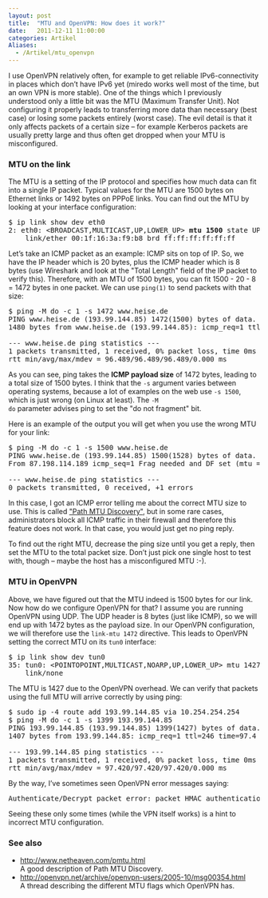 ```yaml
---
layout: post
title:  "MTU and OpenVPN: How does it work?"
date:   2011-12-11 11:00:00
categories: Artikel
Aliases:
  - /Artikel/mtu_openvpn
---
```



<p>
I use OpenVPN relatively often, for example to get reliable IPv6-connectivity
in places which don’t have IPv6 yet (miredo works well most of the time, but an
own VPN is more stable). One of the things which I previously understood only a
little bit was the MTU (Maximum Transfer Unit). Not configuring it properly
leads to transferring more data than necessary (best case) or losing some
packets entirely (worst case). The evil detail is that it only affects packets
of a certain size – for example Kerberos packets are usually pretty large and
thus often get dropped when your MTU is misconfigured.
</p>

<h3>MTU on the link</h3>

<p>
The MTU is a setting of the IP protocol and specifies how much data can fit
into a single IP packet. Typical values for the MTU are 1500 bytes on
Ethernet links or 1492 bytes on PPPoE links. You can find out the MTU by
looking at your interface configuration:
</p>

<pre>
$ ip link show dev eth0
2: eth0: &lt;BROADCAST,MULTICAST,UP,LOWER_UP&gt; <strong>mtu 1500</strong> state UP qlen 1000
    link/ether 00:1f:16:3a:f9:b8 brd ff:ff:ff:ff:ff:ff
</pre>

<p>
Let’s take an ICMP packet as an example: ICMP sits on top of IP. So, we have
the IP header which is 20 bytes, plus the ICMP header which is 8 bytes (use
Wireshark and look at the "Total Length" field of the IP packet to verify
this). Therefore, with an MTU of 1500 bytes, you can fit 1500 - 20 - 8 = 1472
bytes in one packet. We can use <code>ping(1)</code> to send packets with that
size:
</p>

<pre>
$ ping -M do -c 1 -s 1472 www.heise.de
PING www.heise.de (193.99.144.85) 1472(1500) bytes of data.
1480 bytes from www.heise.de (193.99.144.85): icmp_req=1 ttl=243 time=96.4 ms

--- www.heise.de ping statistics ---
1 packets transmitted, 1 received, 0% packet loss, time 0ms
rtt min/avg/max/mdev = 96.489/96.489/96.489/0.000 ms
</pre>

<p>
As you can see, ping takes the <strong>ICMP payload size</strong> of 1472
bytes, leading to a total size of 1500 bytes. I think that the <code>-s</code>
argument varies between operating systems, because a lot of examples on the web
use <code>-s 1500</code>, which is just wrong (on Linux at least). The <code>-M
do</code> parameter advises ping to set the "do not fragment" bit.
</p>

<p>
Here is an example of the output you will get when you use the wrong MTU for
your link:
</p>

<pre>
$ ping -M do -c 1 -s 1500 www.heise.de
PING www.heise.de (193.99.144.85) 1500(1528) bytes of data.
From 87.198.114.189 icmp_seq=1 Frag needed and DF set (mtu = 1500)

--- www.heise.de ping statistics ---
0 packets transmitted, 0 received, +1 errors
</pre>

<p>
In this case, I got an ICMP error telling me about the correct MTU size to use.
This is called <a href="http://en.wikipedia.org/wiki/Path_MTU_Discovery">"Path
MTU Discovery"</a>, but in some rare cases, administrators block all ICMP
traffic in their firewall and therefore this feature does not work. In that
case, you would just get no ping reply.
</p>

<p>
To find out the right MTU, decrease the ping size until you get a reply, then
set the MTU to the total packet size. Don’t just pick one single host to test
with, though – maybe the host has a misconfigured MTU :-).
</p>

<h3>MTU in OpenVPN</h3>

<p>
Above, we have figured out that the MTU indeed is 1500 bytes for our link. Now
how do we configure OpenVPN for that? I assume you are running OpenVPN using
UDP. The UDP header is 8 bytes (just like ICMP), so we will end up with 1472
bytes as the payload size. In our OpenVPN configuration, we will therefore use
the <code>link-mtu 1472</code> directive. This leads to OpenVPN setting the
correct MTU on its <code>tun0</code> interface:
</p>

<pre>
$ ip link show dev tun0              
35: tun0: &lt;POINTOPOINT,MULTICAST,NOARP,UP,LOWER_UP&gt; mtu 1427 state UNKNOWN
    link/none 
</pre>

<p>
The MTU is 1427 due to the OpenVPN overhead. We can verify that packets using
the full MTU will arrive correctly by using ping:
</p>

<pre>
$ sudo ip -4 route add 193.99.144.85 via 10.254.254.254
$ ping -M do -c 1 -s 1399 193.99.144.85
PING 193.99.144.85 (193.99.144.85) 1399(1427) bytes of data.
1407 bytes from 193.99.144.85: icmp_req=1 ttl=246 time=97.4 ms

--- 193.99.144.85 ping statistics ---
1 packets transmitted, 1 received, 0% packet loss, time 0ms
rtt min/avg/max/mdev = 97.420/97.420/97.420/0.000 ms
</pre>

<p>
By the way, I’ve sometimes seen OpenVPN error messages saying:
</p>

<pre>
Authenticate/Decrypt packet error: packet HMAC authentication failed
</pre>

<p>
Seeing these only some times (while the VPN itself works) is a hint to
incorrect MTU configuration.
</p>

<h3>See also</h3>

<ul>
<li>
<a href="http://www.netheaven.com/pmtu.html">
http://www.netheaven.com/pmtu.html</a><br>
A good description of Path MTU Discovery.
</li>

<li>
<a href="http://openvpn.net/archive/openvpn-users/2005-10/msg00354.html">
http://openvpn.net/archive/openvpn-users/2005-10/msg00354.html</a><br>
A thread describing the different MTU flags which OpenVPN has.
</li>

</ul>
